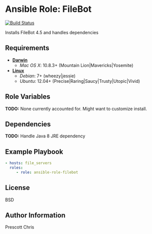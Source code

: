 Ansible Role: FileBot
=========
[![Build Status](https://travis-ci.org/cmprescott/ansible-role-filebot.svg?branch=master)](https://travis-ci.org/cmprescott/ansible-role-filebot)

Installs FileBot 4.5 and handles dependencies

Requirements
------------

- **[Darwin](http://www.oracle.com/technetwork/java/javase/certconfig-2095354.html#os "Mac OS X ")**
  - *Mac OS X*: 10.8.3+ (Mountain Lion|Mavericks|Yosemite)
- **[Linux](http://www.oracle.com/technetwork/java/javase/certconfig-2095354.html#os "Linux (Java JRE 8)")**
  - *Debian*: 7+ (wheezy|jessie)
  - *Ubuntu*: 12.04+ (Precise|Raring|Saucy|Trusty|Utopic|Vivid)

Role Variables
--------------

**TODO:** None currently accounted for. Might want to customize install.

Dependencies
------------

**TODO:** Handle Java 8 JRE dependency 

Example Playbook
----------------

```yaml
- hosts: file_servers
  roles:
     - role: ansible-role-filebot
```

License
-------

BSD

Author Information
------------------

Prescott Chris
